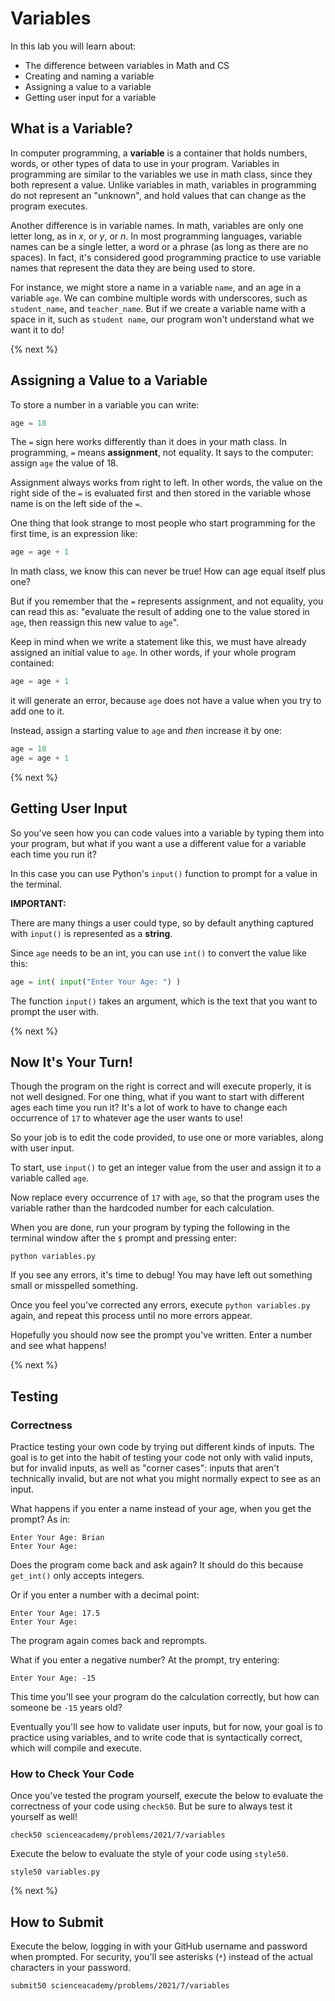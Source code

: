 # Variables

In this lab you will learn about:

- The difference between variables in Math and CS
- Creating and naming a variable
- Assigning a value to a variable
- Getting user input for a variable

## What is a Variable?
In computer programming, a **variable** is a container that holds numbers, words, or other types of data to use in your program. Variables in programming are similar to the variables we use in math class, since they both represent a value. Unlike variables in math, variables in programming do not represent an "unknown", and hold values that can change as the program executes.

Another difference is in variable names. In math, variables are only one letter long, as in *x*, or *y*, or *n*. In most programming languages, variable names can be a single letter, a word or a phrase (as long as there are no spaces). In fact, it's considered good programming practice to use variable names that represent the data they are being used to store.

For instance, we might store a name in a variable `name`, and an age in a variable `age`. We can combine multiple words with underscores, such as `student_name`, and `teacher_name`. But if we create a variable name with a space in it, such as `student name`, our program won't understand what we want it to do!

{% next %}

## Assigning a Value to a Variable

To store a number in a variable you can write:

```python
age = 18
```

The `=` sign here works differently than it does in your math class. In programming, `=` means **assignment**, not equality. It says to the computer: assign `age` the value of 18.

Assignment always works from right to left. In other words, the value on the right side of the `=` is evaluated first and then stored in the variable whose name is on the left side of the `=`.

One thing that look strange to most people who start programming for the first time, is an expression like:

```python
age = age + 1
```

In math class, we know this can never be true! How can age equal itself plus one?

But if you remember that the `=` represents assignment, and not equality, you can read this as: "evaluate the result of adding one to the value stored in `age`, then reassign this new value to `age`".

Keep in mind when we write a statement like this, we must have already assigned an initial value to `age`. In other words, if your whole program contained:

```python
age = age + 1
```

it will generate an error, because `age` does not have a value when you try to add one to it.

Instead, assign a starting value to `age` and *then* increase it by one:

```python
age = 18
age = age + 1
```

{% next %}

## Getting User Input

So you've seen how you can code values into a variable by typing them into your program, but what if you want a use a different value for a variable each time you run it?

In this case you can use Python's `input()` function to prompt for a value in the terminal.

**IMPORTANT:**

There are many things a user could type, so by default anything captured with `input()` is represented as a **string**.

Since `age` needs to be an int, you can use `int()` to convert the value like this:

```python
age = int( input("Enter Your Age: ") )
```

The function `input()` takes an argument, which is the text that you want to prompt the user with.

{% next %}

## Now It's Your Turn!

Though the program on the right is correct and will execute properly, it is not well designed. For one thing, what if you want to start with different ages each time you run it? It's a lot of work to have to change each occurrence of `17` to whatever age the user wants to use!

So your job is to edit the code provided, to use one or more variables, along with user input.

To start, use `input()` to get an integer value from the user and assign it to a variable called `age`.

Now replace every occurrence of `17` with `age`, so that the program uses the variable rather than the hardcoded number for each calculation.

When you are done, run your program by typing the following in the terminal window after the `$` prompt and pressing enter:

```
python variables.py
```

If you see any errors, it's time to debug! You may have left out something small or misspelled something.

Once you feel you've corrected any errors, execute `python variables.py` again, and repeat this process until no more errors appear.

Hopefully you should now see the prompt you've written. Enter a number and see what happens!

{% next %}

## Testing

### Correctness

Practice testing your own code by trying out different kinds of inputs. The goal is to get into the habit of testing your code not only with valid inputs, but for invalid inputs, as well as "corner cases": inputs that aren't technically invalid, but are not what you might normally expect to see as an input.

What happens if you enter a name instead of your age, when you get the prompt? As in:

```
Enter Your Age: Brian
Enter Your Age:
```

Does the program come back and ask again? It should do this because `get_int()` only accepts integers.

Or if you enter a number with a decimal point:

```
Enter Your Age: 17.5
Enter Your Age:
```

The program again comes back and reprompts.

What if you enter a negative number? At the prompt, try entering:

```
Enter Your Age: -15
```

This time you'll see your program do the calculation correctly, but how can someone be `-15` years old?

Eventually you'll see how to validate user inputs, but for now, your goal is to practice using variables, and to write code that is syntactically correct, which will compile and execute.

### How to Check Your Code

Once you've tested the program yourself, execute the below to evaluate the correctness of your code using `check50`. But be sure to always test it yourself as well!

```
check50 scienceacademy/problems/2021/7/variables
```

Execute the below to evaluate the style of your code using `style50`.

```
style50 variables.py
```

{% next %}

## How to Submit

Execute the below, logging in with your GitHub username and password when prompted. For security, you'll see asterisks (`*`) instead of the actual characters in your password.

```
submit50 scienceacademy/problems/2021/7/variables
```



